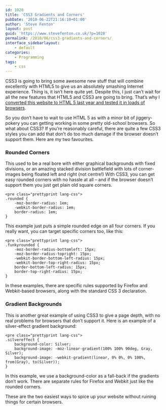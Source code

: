 ```yaml
---
id: 1028
title: 'CSS3 Gradients and Corners'
pubDate: '2010-06-22T21:16:10+01:00'
author: 'Steve Fenton'
layout: post
guid: 'https://www.stevefenton.co.uk/?p=1028'
permalink: /2010/06/css3-gradients-and-corners/
interface_sidebarlayout:
    - default
categories:
    - Programming
tags:
    - css
---
```


CSS3 is going to bring some awesome new stuff that will combine excellently with HTML5 to give us an absolutely smashing Internet experience. Thing is, it isn’t here quite yet. Despite this, I just can’t wait for all the new features that HTML5 and CSS3 are going to bring. That’s why I [converted this website to HTML 5 last year and tested it in loads of browsers](https://www.stevefenton.co.uk/2009/07/HTML-5-Browser-Test/).

So you don’t have to wait to use HTML 5 as with a minor bit of jiggery-pokery you can getting working in some pretty old-school browsers. So what about CSS3? If you’re reasonably careful, there are quite a few CSS3 styles you can add that don’t do too much damage if the browser doesn’t support them. Here are my two favourites.

### Rounded Corners

This used to be a real bore with either graphical backgrounds with fixed divisions, or an amazing stacked division battlefield with lots of corner-images being floated left and right (not centre!) With CSS3, you can get easy rounded corners with no hassle at all – and if the browser doesn’t support them you just get plain old square corners.

```
<pre class="prettyprint lang-css">
.rounded {
    -moz-border-radius: 1em;
    -webkit-border-radius: 1em;
    border-radius: 1em;
}
```

This example just puts a simple rounded edge on all four corners. If you really want, you can target specific corners too, like this:

```
<pre class="prettyprint lang-css">
.funkyrounded {
    -moz-border-radius-bottomleft: 15px;
    -moz-border-radius-topright: 15px;
    -webkit-border-bottom-left-radius: 15px;
    -webkit-border-top-right-radius: 15px;
    border-bottom-left-radius: 15px;
    border-top-right-radius: 15px;
}
```

In these examples, there are specific rules supported by Firefox and Webkit-based browsers, along with the standard CSS 3 declaration.

### Gradient Backgrounds

This is another great example of using CSS3 to give a page depth, with no real problems for browsers that don’t support it. Here is an example of a silver-effect gradient background:

```
<pre class="prettyprint lang-css">
.silvereffect {
    background-color: Silver;
    background-image: -moz-linear-gradient(100% 100% 90deg, Gray, Silver);
    background-image: -webkit-gradient(linear, 0% 0%, 0% 100%, from(Gray), to(Silver));
}
```

In this example, we use a background-color as a fall-back if the gradients don’t work. There are separate rules for Firefox and Webkit just like the rounded corners.

These are the two easiest ways to spice up your website without ruining things for certain browsers.